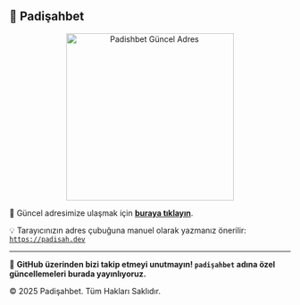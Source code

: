 ## 📌 Padişahbet

<p align="center">
  <img src="https://bonuslarone.wordpress.com/wp-content/uploads/2025/01/basliksiz-3.png" alt="Padishbet Güncel Adres" width="300"/>
</p>

🔗 Güncel adresimize ulaşmak için <a href="https://padisah.dev" target="_blank"><strong>buraya tıklayın</strong></a>.

💡 Tarayıcınızın adres çubuğuna manuel olarak yazmanız önerilir:  
[`https://padisah.dev`](https://padisah.dev)

---

🎯 **GitHub üzerinden bizi takip etmeyi unutmayın! `padişahbet` adına özel güncellemeleri burada yayınlıyoruz.**

© 2025 Padişahbet. Tüm Hakları Saklıdır.
